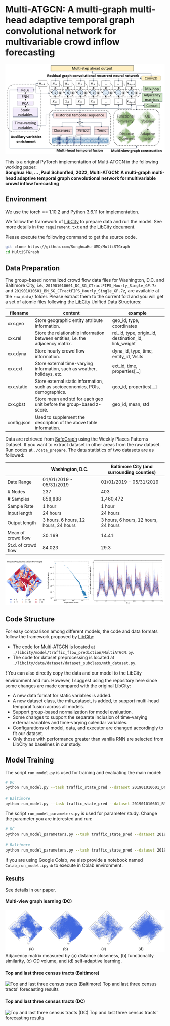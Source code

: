 # Multi-ATGCN: A multi-graph multi-head adaptive temporal graph convolutional network for multivariable crowd inflow forecasting

![Multi-ATGCN](figures/framework.png "Model Architecture")

This is a original PyTorch implementation of Multi-ATGCN in the following working paper: \
**Songhua Hu, ... ,Paul Schonfled, 2022, Multi-ATGCN: A multi-graph multi-head adaptive temporal graph convolutional network for multivariable crowd inflow forecasting**

## Environment
We use the torch == 1.10.2 and Python 3.6.11 for implementation.

We follow the framework of [LibCity](https://github.com/LibCity/Bigscity-LibCity) to prepare data and run the model.
See more details in the `requirement.txt` and the [LibCity document](https://bigscity-libcity-docs.readthedocs.io/en/latest/index.html).

Please execute the following command to get the source code.

```bash
git clone https://github.com/SonghuaHu-UMD/MultiSTGraph
cd MultiSTGraph
```

## Data Preparation
The group-based normalized crowd flow data files for Washington, D.C. and Baltimore City, i.e., `201901010601_DC_SG_CTractFIPS_Hourly_Single_GP.7z` and 
`201901010601_BM_SG_CTractFIPS_Hourly_Single_GP.7z`, are available at the `raw_data/` folder. Please extract them to the current fold and 
you will get a set of atomic files following the [LibCity](https://github.com/LibCity/Bigscity-LibCity) Unified Data Structures:

| filename    | content                                                                         | example                                              |
|-------------|---------------------------------------------------------------------------------|------------------------------------------------------|
| xxx.geo     | Store geographic entity attribute information.                                  | geo_id, type, coordinates                            |
| xxx.rel     | Store the relationship information between entities, i.e. the adjacency matrix. | rel_id, type, origin_id, destination_id, link_weight |
| xxx.dyna    | Store hourly crowd flow information.                                            | dyna_id, type, time, entity_id, Visits               |
| xxx.ext     | Store external time-varying information, such as weather, holidays, etc.        | ext_id, time, properties[...]                        |
| xxx.static  | Store external static information, such as socioeconomics, POIs, demographics.  | geo_id, properties[...]                              |
| xxx.gbst    | Store mean and std for each geo unit before the group-based z-score.            | geo_id, mean, std                                    |
| config.json | Used to supplement the description of the above table information.              |                                                      |

Data are retrieved from [SafeGraph](https://www.safegraph.com/) using the Weekly Places Patterns Dataset. 
If you want to extract dataset in other areas from the raw dataset. Run codes at  `./data_prepare`.
The data statistics of two datasets are as followed:

|                           | Washington, D.C.                              | Baltimore City (and surrounding counties) |
|---------------------------|-----------------------------------------------|-------------------------------------------|
| Date Range                | 01/01/2019 - 05/31/2019                       | 01/01/2019 - 05/31/2019                   |
| # Nodes                   | 237                                           | 403                                       |
| # Samples                 | 858,888                                       | 1,460,472                                 |
| Sample Rate               | 1 hour                                        | 1 hour                                    |
| Input length              | 24 hours                                      | 24 hours                                  |
| Output length             | 3 hours, 6 hours, 12 hours, 24 hours          | 3 hours, 6 hours, 12 hours, 24 hours      |                                    |
| Mean of crowd flow        | 30.169                                        | 14.41                                     |
| St.d. of crowd flow       | 84.023                                        | 29.3                                      |

![Data Preparation](figures/DC.png "DC")

## Code Structure
For easy comparison among different models, the code and data formats follow the framework proposed by [LibCity](https://github.com/LibCity/Bigscity-LibCity):
* The code for Multi-ATGCN is located at `./libcity/model/traffic_flow_prediction/MultiATGCN.py`.
* The code for dataset preprocessing is located at `./libcity/data/dataset/dataset_subclass/mth_dataset.py`.

[//]: # (* The code for other baselines is located at `./libcity/model/`.)

:exclamation: You can also directly copy the data and our model to the LibCity environment and run. 
However, I suggest using the repository here since some changes are made compared with the original LibCity:
* A new data format for static variables is added.
* A new dataset class, the mth_dataset, is added, to support multi-head temporal fusion across all models.
* Support group-based normalization for model evaluation.
* Some changes to support the separate inclusion of time-varying external variables and time-varying calendar variables.
* Configurations of model, data, and executor are changed accordingly to fit our dataset.
* Only those with performance greater than vanilla RNN are selected from LibCity as baselines in our study.

## Model Training
The script `run_model.py` is used for training and evaluating the main model:
```bash
# DC
python run_model.py --task traffic_state_pred --dataset 201901010601_DC_SG_CTractFIPS_Hourly_Single_GP

# Baltimore
python run_model.py --task traffic_state_pred --dataset 201901010601_BM_SG_CTractFIPS_Hourly_Single_GP
```

[//]: # (The script `run_model_baselines.py` is used for training and evaluating other baselines including )

[//]: # (TGCN, DCRNN, AGCRN, ASTGCN, STGCN, MTGNN, GWNET, GMAN, GRU, and LSTM. )

[//]: # (See the reference list here: [Baselines]&#40;https://bigscity-libcity-docs.readthedocs.io/en/latest/user_guide/model.html&#41;. )

[//]: # ()
[//]: # (```bash)

[//]: # (# DC)

[//]: # (python run_model_baselines.py --task traffic_state_pred --dataset 201901010601_DC_SG_CTractFIPS_Hourly_Single_GP)

[//]: # (```)

The script `run_model_parameters.py` is used for parameter study. Change the parameter you are interested and run:

```bash
# DC
python run_model_parameters.py --task traffic_state_pred --dataset 201901010601_DC_SG_CTractFIPS_Hourly_Single_GP

# Baltimore
python run_model_parameters.py --task traffic_state_pred --dataset 201901010601_BM_SG_CTractFIPS_Hourly_Single_GP
```

If you are using Google Colab, we also provide a notebook named `Colab_run_model.ipynb` to execute in Colab environment.

### Results
See details in our paper.
#### Multi-view graph learning (DC)
![Multi-view graph learning](figures/graphs.png "Adjacency matrix measured by (a) distance closeness, (b) functionality similarity, (c) OD volume, and (d) self-adaptive learning")
Adjacency matrix measured by (a) distance closeness, (b) functionality similarity, (c) OD volume, and (d) self-adaptive learning.

#### Top and last three census tracts (Baltimore)
![Top and last three census tracts (Baltimore)](figures/topbott__BM.png "Top and last three census tracts' forecasting results")
Top and last three census tracts' forecasting results 

#### Top and last three census tracts (DC)
![Top and last three census tracts (DC)](figures/topbott__DC.png "Top and last three census tracts' forecasting results")
Top and last three census tracts' forecasting results 